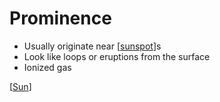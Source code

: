 # Prominence

- Usually originate near [[sunspot]]s
- Look like loops or eruptions from the surface
- Ionized gas

[[Sun]]

[//begin]: # "Autogenerated link references for markdown compatibility"
[sunspot]: sunspot "Sunspot"
[Sun]: sun "Sun"
[//end]: # "Autogenerated link references"